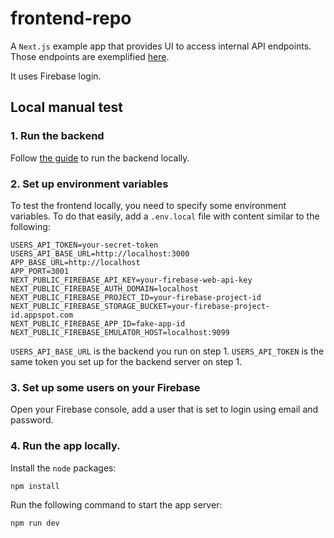 # frontend-repo

A `Next.js` example app that provides UI to access internal API endpoints. Those endpoints are exemplified [here](https://github.com/aldian/backend-repo).

It uses Firebase login.

## Local manual test

### 1. Run the backend

Follow [the guide](https://github.com/aldian/backend-repo) to run the backend locally.

### 2. Set up environment variables

To test the frontend locally, you need to specify some environment variables. To do that easily, add a `.env.local` file with content similar to the following:
```
USERS_API_TOKEN=your-secret-token
USERS_API_BASE_URL=http://localhost:3000
APP_BASE_URL=http://localhost
APP_PORT=3001
NEXT_PUBLIC_FIREBASE_API_KEY=your-firebase-web-api-key
NEXT_PUBLIC_FIREBASE_AUTH_DOMAIN=localhost
NEXT_PUBLIC_FIREBASE_PROJECT_ID=your-firebase-project-id
NEXT_PUBLIC_FIREBASE_STORAGE_BUCKET=your-firebase-project-id.appspot.com
NEXT_PUBLIC_FIREBASE_APP_ID=fake-app-id
NEXT_PUBLIC_FIREBASE_EMULATOR_HOST=localhost:9099
```
`USERS_API_BASE_URL` is the backend you run on step 1.
`USERS_API_TOKEN` is the same token you set up for the backend server on step 1.

### 3. Set up some users on your Firebase
Open your Firebase console, add a user that is set to login using email and password.

### 4. Run the app locally.
Install the `node` packages:
```
npm install
```
Run the following command to start the app server:
```
npm run dev
```